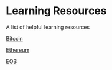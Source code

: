 # Learning Resources
A list of helpful learning resources

[Bitcoin](./bitcoin)

[Ethereum](./ethereum)

[EOS](./eos)


